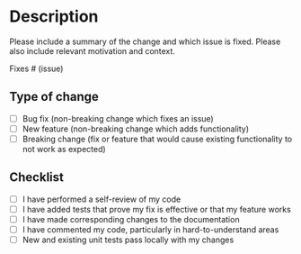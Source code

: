 # Description

Please include a summary of the change and which issue is fixed. Please also include relevant motivation and context.

Fixes # (issue)

## Type of change

- [ ] Bug fix (non-breaking change which fixes an issue)
- [ ] New feature (non-breaking change which adds functionality)
- [ ] Breaking change (fix or feature that would cause existing functionality to not work as expected)

## Checklist

- [ ] I have performed a self-review of my code
- [ ] I have added tests that prove my fix is effective or that my feature works
- [ ] I have made corresponding changes to the documentation
- [ ] I have commented my code, particularly in hard-to-understand areas
- [ ] New and existing unit tests pass locally with my changes
